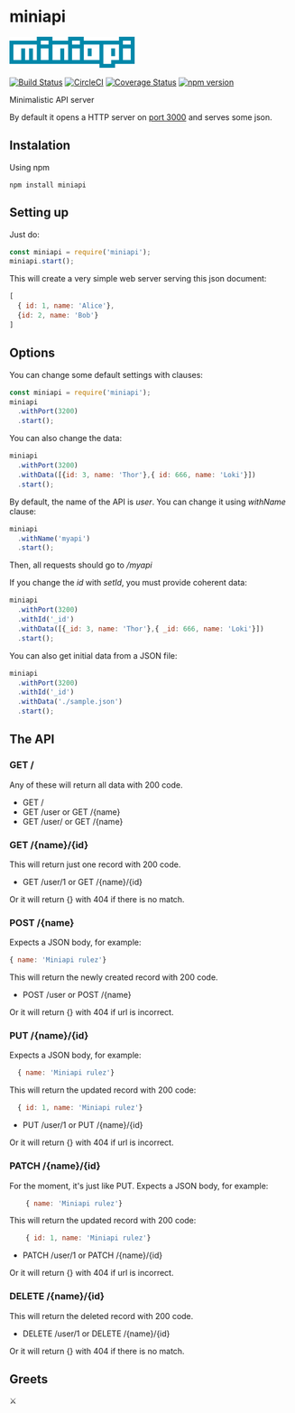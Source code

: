# miniapi
![miniapi](miniapi.png)

[![Build Status](https://travis-ci.org/pxai/miniapi.svg?branch=master)](https://travis-ci.org/pxai/miniapi)
[![CircleCI](https://circleci.com/gh/pxai/miniapi.svg?style=svg)](https://circleci.com/gh/pxai/miniapi)
[![Coverage Status](https://coveralls.io/repos/github/pxai/miniapi/badge.svg)](https://coveralls.io/github/pxai/miniapi)
[![npm version](https://badge.fury.io/js/miniapi.svg)](https://badge.fury.io/js/miniapi)

Minimalistic API server

By default it opens a HTTP server on [port 3000](http://localhost:3000)
and serves some json.

## Instalation
Using npm
```
npm install miniapi
```

## Setting up
Just do:
```javascript
const miniapi = require('miniapi');
miniapi.start();
```

This will create a very simple web server serving this json document:
```javascript
[
  { id: 1, name: 'Alice'},
  {id: 2, name: 'Bob'}
]
```

## Options
You can change some default settings with clauses:
```javascript
const miniapi = require('miniapi');
miniapi
  .withPort(3200)
  .start();
```

You can also change the data:
```javascript
miniapi
  .withPort(3200)
  .withData([{id: 3, name: 'Thor'},{ id: 666, name: 'Loki'}])
  .start();
```
By default, the name of the API is *user*. You can change it using *withName* clause:
```javascript
miniapi
  .withName('myapi')
  .start();
```
Then, all requests should go to */myapi*

If you change the *id* with *setId*, you must provide coherent data:
```javascript
miniapi
  .withPort(3200)
  .withId('_id')
  .withData([{_id: 3, name: 'Thor'},{ _id: 666, name: 'Loki'}])
  .start();
```

You can also get initial data from a JSON file:

```javascript
miniapi
  .withPort(3200)
  .withId('_id')
  .withData('./sample.json')
  .start();
```
## The API

### GET /
Any of these will return all data with 200 code.
- GET /
- GET /user  or GET /{name}
- GET /user/ or GET /{name}

### GET /{name}/{id}
This will return just one record with 200 code.
- GET /user/1  or GET /{name}/{id}

Or it will return {} with 404 if there is no match.

### POST /{name}
Expects a JSON body, for example:

```javascript
{ name: 'Miniapi rulez'}
```
This will return the newly created record with 200 code.
- POST /user  or POST /{name}

Or it will return {} with 404 if url is incorrect.

### PUT /{name}/{id}
Expects a JSON body, for example:

```javascript
  { name: 'Miniapi rulez'}
```
This will return the updated record with 200 code:
```javascript
  { id: 1, name: 'Miniapi rulez'}
```

- PUT /user/1  or PUT /{name}/{id}

Or it will return {} with 404 if url is incorrect.

### PATCH /{name}/{id}
For the moment, it's just like PUT.
Expects a JSON body, for example:

```javascript
    { name: 'Miniapi rulez'}
```

This will return the updated record with 200 code:
```javascript
    { id: 1, name: 'Miniapi rulez'}
```

- PATCH /user/1  or PATCH /{name}/{id}

Or it will return {} with 404 if url is incorrect.

### DELETE /{name}/{id}
  This will return the deleted record with 200 code.
  - DELETE /user/1  or DELETE /{name}/{id}

  Or it will return {} with 404 if there is no match.

## Greets
⚔️
